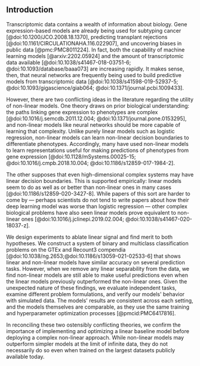 ## Introduction

Transcriptomic data contains a wealth of information about biology.
Gene expression-based models are already being used for subtyping cancer [@doi:10.1200/JCO.2008.18.1370], predicting transplant rejections [@doi:10.1161/CIRCULATIONAHA.116.022907], and uncovering biases in public data [@pmc:PMC8011224].
In fact, both the capability of machine learning models [@arxiv:2202.05924] and the amount of transcriptomic data available [@doi:10.1038/s41467-018-03751-6; @doi:10.1093/database/baaa073] are increasing rapidly.
It makes sense, then, that neural networks are frequently being used to build predictive models from transcriptomic data [@doi:10.1038/s41598-019-52937-5; @doi:10.1093/gigascience/giab064; @doi:10.1371/journal.pcbi.1009433].

However, there are two conflicting ideas in the literature regarding the utility of non-linear models.
One theory draws on prior biological understanding: the paths linking gene expression to phenotypes are complex [@doi:10.1016/j.semcdb.2011.12.004; @doi:10.1371/journal.pone.0153295], and non-linear models like neural networks should be more capable of learning that complexity.
Unlike purely linear models such as logistic regression, non-linear models can learn non-linear decision boundaries to differentiate phenotypes.
Accordingly, many have used non-linear models to learn representations useful for making predictions of phenotypes from gene expression [@doi:10.1128/mSystems.00025-15; @doi:10.1016/j.cmpb.2018.10.004; @doi:10.1186/s12859-017-1984-2].

The other supposes that even high-dimensional complex systems may have linear decision boundaries.
This is supported empirically: linear models seem to do as well as or better than non-linear ones in many cases [@doi:10.1186/s12859-020-3427-8].
While papers of this sort are harder to come by — perhaps scientists do not tend to write papers about how their deep learning model was worse than logistic regression — other complex biological problems have also seen linear models prove equivalent to non-linear ones [@doi:10.1016/j.jclinepi.2019.02.004; @doi:10.1038/s41467-020-18037-z].

We design experiments to ablate linear signal and find merit to both hypotheses.
We construct a system of binary and multiclass classification problems on the GTEx and Recount3 compendia [@doi:10.1038/ng.2653;@doi:10.1186/s13059-021-02533-6] that shows linear and non-linear models have similar accuracy on several prediction tasks.
However, when we remove any linear separability from the data, we find non-linear models are still able to make useful predictions even when the linear models previously outperformed the non-linear ones.
Given the unexpected nature of these findings, we evaluate independent tasks, examine different problem formulations, and verify our models' behavior with simulated data.
The models' results are consistent across each setting, and the models themselves are comparable, as they use the same training and hyperparameter optimization processes [@pmcid:PMC6417816].

In reconciling these two ostensibly conflicting theories, we confirm the importance of implementing and optimizing a linear baseline model before deploying a complex non-linear approach.
While non-linear models may outperform simpler models at the limit of infinite data, they do not necessarily do so even when trained on the largest datasets publicly available today.
